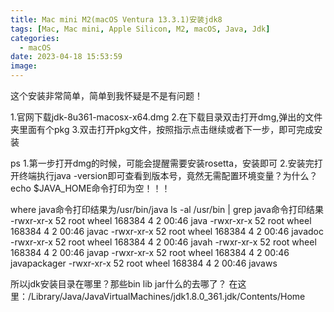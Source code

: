 ```yaml
---
title: Mac mini M2(macOS Ventura 13.3.1)安装jdk8
tags: [Mac, Mac mini, Apple Silicon, M2, macOS, Java, Jdk]
categories:
  - macOS
date: 2023-04-18 15:53:59
image:
---
```






这个安装非常简单，简单到我怀疑是不是有问题！

1.官网下载jdk-8u361-macosx-x64.dmg
2.在下载目录双击打开dmg,弹出的文件夹里面有个pkg
3.双击打开pkg文件，按照指示点击继续或者下一步，即可完成安装



ps
1.第一步打开dmg的时候，可能会提醒需要安装rosetta，安装即可
2.安装完打开终端执行java -version即可查看到版本号，竟然无需配置环境变量？为什么？
echo $JAVA_HOME命令打印为空！！！



where java命令打印结果为/usr/bin/java
ls -al /usr/bin | grep java命令打印结果
-rwxr-xr-x   52 root   wheel    168384  4  2 00:46 java
-rwxr-xr-x   52 root   wheel    168384  4  2 00:46 javac
-rwxr-xr-x   52 root   wheel    168384  4  2 00:46 javadoc
-rwxr-xr-x   52 root   wheel    168384  4  2 00:46 javah
-rwxr-xr-x   52 root   wheel    168384  4  2 00:46 javap
-rwxr-xr-x   52 root   wheel    168384  4  2 00:46 javapackager
-rwxr-xr-x   52 root   wheel    168384  4  2 00:46 javaws

所以jdk安装目录在哪里？那些bin lib jar什么的去哪了？
在这里：/Library/Java/JavaVirtualMachines/jdk1.8.0_361.jdk/Contents/Home
